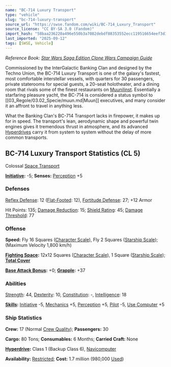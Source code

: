 ```yaml
---
name: "BC-714 Luxury Transport"
type: "vehicle"
slug: "bc-714-luxury-transport"
source_url: "https://swse.fandom.com/wiki/BC-714_Luxury_Transport"
source_license: "CC BY-SA 3.0 (Fandom)"
import_hash: "58baa236220a496e550b3a7082debdf88353552ecc119516654eef3d3cd8b4e2"
last_imported: "2025-09-12"
tags: [SWSE, Vehicle]
---
```

*Reference Book: [Star Wars Saga Edition Clone Wars Campaign Guide](https://swse.fandom.com/wiki/Star_Wars_Saga_Edition_Clone_Wars_Campaign_Guide)*

Commissioned by the InterGalactic Banking Clan and designed by the Techno Union, the BC-714 Luxury Transport is one of the galaxy's fastest, most comfortable interstellar vessels, with quarters for 30 passengers, private staterooms for special guests, a 20-seat holotheater, and a dining room that rivals some of the finest restaurants on [Muunilinst](https://swse.fandom.com/wiki/Muunilinst). Essentially a starfaring pleasure yacht, the BC-714 is considered a status symbol to [[03_Regole/03.02_Specie/muun.md|Muun]] executives, and many consider it an affront to travel in anything less.

What the Banking Clan's BC-714 Transport lacks in firepower, it makes up for in speed. The transport's lean, aerodynamic shape and powerful twin engines gives it tremendous thrust in atmosphere, and its advanced [Hyperdrives](https://swse.fandom.com/wiki/Hyperdrives) carry it from system to system without the delay of more common transports.
## BC-714 Luxury Transport Statistics (CL 5)
Colossal [Space Transport](https://swse.fandom.com/wiki/Space_Transport)

**[Initiative](https://swse.fandom.com/wiki/Initiative):** -5; **Senses:** [Perception](https://swse.fandom.com/wiki/Perception) +5
### Defenses
[Reflex Defense](https://swse.fandom.com/wiki/Reflex_Defense_(Vehicles)): 12 ([Flat-Footed](https://swse.fandom.com/wiki/Flat-Footed): 12), [Fortitude Defense](https://swse.fandom.com/wiki/Fortitude_Defense_(Vehicles)): 27; +12 Armor

Hit Points: 135; [Damage Reduction](https://swse.fandom.com/wiki/Damage_Reduction): 15; [Shield Rating](https://swse.fandom.com/wiki/Shield_Rating): 45; [Damage Threshold](https://swse.fandom.com/wiki/Damage_Threshold_(Vehicles)): 77
### Offense
**Speed:** Fly 16 Squares ([Character Scale](https://swse.fandom.com/wiki/Character_Scale)), Fly 2 Squares ([Starship Scale](https://swse.fandom.com/wiki/Starship_Scale)); (Maximum Velocity 1,800 km/h)

**[Fighting Space](https://swse.fandom.com/wiki/Fighting_Space):** 12x12 Squares ([Character Scale](https://swse.fandom.com/wiki/Character_Scale)), 1 Square ([Starship Scale](https://swse.fandom.com/wiki/Starship_Scale)); **[Total Cover](https://swse.fandom.com/wiki/Total_Cover)**

**[Base Attack Bonus](https://swse.fandom.com/wiki/Base_Attack_Bonus):** +0; **[Grapple](https://swse.fandom.com/wiki/Grapple):** +37
### Abilities
[Strength](https://swse.fandom.com/wiki/Strength): 44, [Dexterity](https://swse.fandom.com/wiki/Dexterity): 10, [Constitution](https://swse.fandom.com/wiki/Constitution): -, [Intelligence](https://swse.fandom.com/wiki/Intelligence): 18

**[Skills](https://swse.fandom.com/wiki/Skills):** [Initiative](https://swse.fandom.com/wiki/Initiative) -5, [Mechanics](https://swse.fandom.com/wiki/Mechanics) +5, [Perception](https://swse.fandom.com/wiki/Perception) +5, [Pilot](https://swse.fandom.com/wiki/Pilot) -5, [Use Computer](https://swse.fandom.com/wiki/Use_Computer) +5
### Ship Statistics
**Crew:** 17 (Normal [Crew Quality](https://swse.fandom.com/wiki/Crew_Quality)); **Passengers:** 30

**Cargo:** 80 Tons; **Consumables:** 6 Months; **Carried Craft:** None

**[Hyperdrive](https://swse.fandom.com/wiki/Hyperdrive):** Class 1 (Backup Class 6), [Navicomputer](https://swse.fandom.com/wiki/Navicomputer)

**Availability:** [Restricted](https://swse.fandom.com/wiki/Restricted); **Cost:** 1.7 million (980,000 [Used](https://swse.fandom.com/wiki/Used))